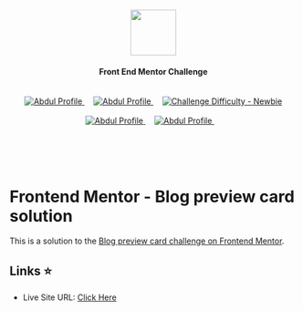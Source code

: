 <h1 align="center"><img src="https://camo.githubusercontent.com/cfc2878d2aa7fea4a11fed18c7bd47258039e4802262235848a11b4e7f8ddc5f/68747470733a2f2f7777772e66726f6e74656e646d656e746f722e696f2f7374617469632f696d616765732f6c6f676f2d6d6f62696c652e737667" height="80px"></img></h1>

<h4 align="center" color="blue">Front End Mentor Challenge</h4><br>

<div align="center">
  <a href="https://www.frontendmentor.io/profile/0xAbdul">
    <img src="https://img.shields.io/badge/Profile-0xAbdul-fefefe?style=for-the-badge&logo=frontendmentor" alt="Abdul Profile">
  </a> &nbsp;&nbsp;&nbsp;
  <a href="https://www.frontendmentor.io/profile/0xAbdul">
    <img src="https://img.shields.io/badge/Status-Completed-90EE90?style=for-the-badge&logo=frontendmentor" alt="Abdul Profile">
  </a> &nbsp;&nbsp;&nbsp;
  <a href="https://www.frontendmentor.io/challenges?difficulties=1"  >
    <img src="https://img.shields.io/badge/Difficulty-Newbie-87CEEB?style=for-the-badge&logo=frontendmentor" alt="Challenge Difficulty - Newbie">
  </a>
</div>
<br />
<div align="center">
    <a href="https://www.frontendmentor.io/profile/0xAbdul">
    <img src="https://img.shields.io/badge/Type-Free-000080?style=for-the-badge&logo=frontendmentor" alt="Abdul Profile">
  </a> &nbsp;&nbsp;&nbsp;
  <a href="https://www.frontendmentor.io/profile/0xAbdul">
    <img src="https://img.shields.io/badge/Languages-HTML & CSS-800080?style=for-the-badge&logo=frontendmentor" alt="Abdul Profile">
  </a> &nbsp;&nbsp;&nbsp;<br><br><br>
</div><br><br>


# Frontend Mentor - Blog preview card solution<br>

This is a solution to the [Blog preview card challenge on Frontend Mentor](https://www.frontendmentor.io/challenges/blog-preview-card-ckPaj01IcS).<br>

## Links &#11088;
<ul>
 <li>Live Site URL:  <a href="https://0xabdul.github.io/Blog-Preview-Card/">Click Here </a></li><br> 
</ul>
